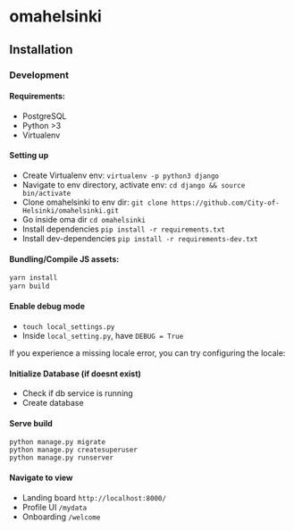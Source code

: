 # omahelsinki

## Installation

### Development
#### Requirements:
- PostgreSQL
- Python >3
- Virtualenv

#### Setting up
 
- Create Virtualenv env: `virtualenv -p python3 django`
- Navigate to env directory, activate env: `cd django && source bin/activate`
- Clone omahelsinki to env dir: `git clone https://github.com/City-of-Helsinki/omahelsinki.git`
- Go inside oma dir `cd omahelsinki`
- Install dependencies `pip install -r requirements.txt`
- Install dev-dependencies `pip install -r requirements-dev.txt`

#### Bundling/Compile JS assets:

```bash
yarn install
yarn build
```
#### Enable debug mode
- `touch local_settings.py`
- Inside `local_setting.py`, have `DEBUG = True`

If you experience a missing locale error, you can try configuring the locale:

#### Initialize Database (if doesnt exist)
- Check if db service is running
- Create database 

#### Serve build

```
python manage.py migrate
python manage.py createsuperuser
python manage.py runserver
```

#### Navigate to view
- Landing board `http://localhost:8000/`
- Profile UI `/mydata`
- Onboarding `/welcome`
